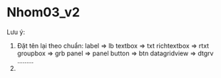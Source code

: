 # Nhom03_v2
Lưu ý:
1. Đặt tên lại theo chuẩn:
   label => lb
   textbox => txt
   richtextbox => rtxt
   groupbox => grb
   panel => panel
   button => btn
   datagridview => dtgrv
   .........
2. 

